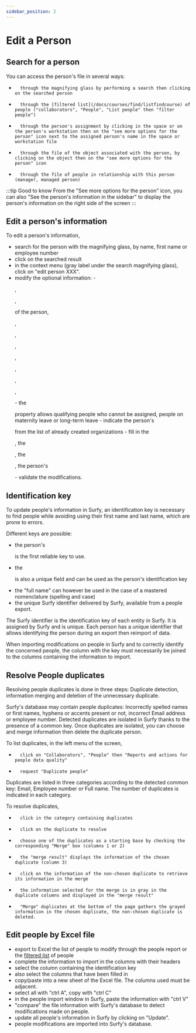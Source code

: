 ```yaml
---
sidebar_position: 2
---
```

# Edit a Person


## Search for a person

You can access the person's file in several ways:

-       through the magnifying glass by performing a search then clicking on the searched person
-       through the [filtered list](/docs/courses/find/listfindcourse) of people ("collaborators", "People", "List people" then "filter people")
-       through the person's assignment by clicking in the space or on the person's workstation then on the "see more options for the person" icon next to the assigned person's name in the space or workstation file
-       through the file of the object associated with the person, by clicking on the object then on the "see more options for the person" icon
-       through the file of people in relationship with this person (manager, managed person)


:::tip Good to know
From the "See more options for the person" icon, you can also "See the person's information in the sidebar" to display the person's information on the right side of the screen
:::

## Edit a person's information

To edit a person's information,

-   search for the person with the magnifying glass, by name, first name or employee number
-   click on the searched result
-   in the context menu (gray label under the search magnifying glass), click on "edit person XXX". 
-   modify the optional information: 
        -   <P code="person:email" />, <P code="person:picture" />, <P code="person:title" /> of the person, <P code="person:monitorReference" />, <P code="person:computerReference" />, <P code="person:telephone" />, <P code="person:cellphone" />, <P code="person:code" />, <P code="person:startDate" />, <P code="person:endDate" />, <P code="person:info" />
        -   the <P code="person:notAffectable" /> property allows qualifying people who cannot be assigned, people on maternity leave or long-term leave
        -   indicate the person's <P code="person:organization" /> from the list of already created organizations
        -   fill in the <P code="person:personState" />, the <P code="person:personSecurityProfile" />, the <P code="person:costCenter" />, the person's <P code="person:company" />
        -   validate the modifications.




## Identification key

To update people's information in Surfy, an identification key is necessary to find people while avoiding using their first name and last name, which are prone to errors.

Different keys are possible:

-   the person's <P code="person:code" /> is the first reliable key to use.
-   the <P code="person:email" /> is also a unique field and can be used as the person's identification key
-   the "full name" can however be used in the case of a mastered nomenclature (spelling and case)
-   the unique Surfy identifier delivered by Surfy, available from a people export.

The Surfy identifier is the identification key of each entity in Surfy. It is assigned by Surfy and is unique.
Each person has a unique identifier that allows identifying the person during an export then reimport of data.

When importing modifications on people in Surfy and to correctly identify the concerned people, the column with the key must necessarily be joined to the columns containing the information to import.

## Resolve People duplicates

Resolving people duplicates is done in three steps: Duplicate detection, information merging and deletion of the unnecessary duplicate.

<Youtube code="tm65Pwrhogo"/>

Surfy's database may contain people duplicates: Incorrectly spelled names or first names, hyphens or accents present or not, incorrect Email address or employee number. Detected duplicates are isolated in Surfy thanks to the presence of a common key.
Once duplicates are isolated, you can choose and merge information then delete the duplicate person.

To list duplicates, in the left menu of the screen,

-       click on "Collaborators", "People" then "Reports and actions for people data quality"
-       request "Duplicate people"

Duplicates are listed in three categories according to the detected common key: Email, Employee number or Full name.
The number of duplicates is indicated in each category.

To resolve duplicates,

-       click in the category containing duplicates
-       click on the duplicate to resolve
-       choose one of the duplicates as a starting base by checking the corresponding "Merge" box (columns 1 or 2)
-       the "merge result" displays the information of the chosen duplicate (column 3)
-       click on the information of the non-chosen duplicate to retrieve its information in the merge
-       the information selected for the merge is in gray in the duplicate columns and displayed in the "merge result"
-       "Merge" duplicates at the bottom of the page gathers the grayed information in the chosen duplicate, the non-chosen duplicate is deleted.


## Edit people by Excel file

-   export to Excel the list of people to modify through the people report or the [filtered list](/docs/courses/find/listfindcourse) of people
-   complete the information to import in the columns with their headers
-   select the column containing the identification key
-   also select the columns that have been filled in
-   copy/paste into a new sheet of the Excel file. The columns used must be adjacent.
 -  select all with "ctrl A", copy with "ctrl C"
 -  in the people import window in Surfy, paste the information with "ctrl V"
 -  "compare" the file information with Surfy's database to detect modifications made on people.
 -  update all people's information in Surfy by clicking on "Update".
 -  people modifications are imported into Surfy's database.




